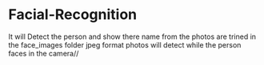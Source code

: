 # Facial-Recognition
It will Detect the person and show there name from the photos are trined in the face_images folder jpeg format photos will detect while the person faces in the camera//
